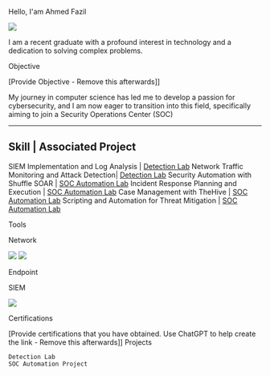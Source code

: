 Hello, I'am Ahmed Fazil


<a href="https://www.linkedin.com/in/ahmedfazil"><img src="https://img.shields.io/badge/-LinkedIn-0072b1?&style=for-the-badge&logo=linkedin&logoColor=white" /></a>


I am a recent graduate with a profound interest in technology and a dedication to solving complex problems.

Objective

[Provide Objective - Remove this afterwards]]

My journey in computer science has led me to develop a passion for cybersecurity, and I am now eager to transition into this field, specifically aiming to join a Security Operations Center (SOC)


--------------------------------------------------------------------------
Skill 	                      |                      Associated Project
--------------------------------------------------------------------------
SIEM Implementation and Log Analysis           |      	<a href="https://google.com">Detection Lab</a>
Network Traffic Monitoring and Attack Detection|    	<a href="https://google.com">Detection Lab</a>
Security Automation with Shuffle SOAR 	       |       <a href="https://google.com"> SOC Automation Lab</a>
Incident Response Planning and Execution       |        <a href="https://google.com">SOC Automation Lab</a>
Case Management with TheHive 	               |       <a href="https://google.com"> SOC Automation Lab</a>
Scripting and Automation for Threat Mitigation |       <a href="https://google.com"> SOC Automation Lab</a>


Tools


Network
<div>
<img src="https://img.shields.io/badge/-Wireshark-1679A7?style=for-the-badge&logo=Wireshark&logoColor=white"/> <img src="https://img.shields.io/badge/-Wazuh-333333?style=for-the-badge&logo=wazuh&logoColor=white"/>
</div>

Endpoint

SIEM

<div>
    <img src="https://img.shields.io/badge/-Microsoft_sentinel-0078D4?&style=for-the-badge&logo=microsoft&logoColor=white"/>
</div>




Certifications

[Provide certifications that you have obtained. Use ChatGPT to help create the link - Remove this afterwards]]
Projects

    Detection Lab
    SOC Automation Project
